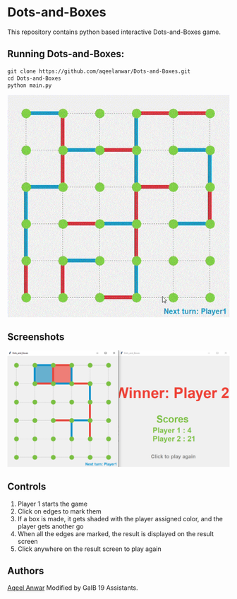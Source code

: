 # Dots-and-Boxes


This repository contains python based interactive Dots-and-Boxes game.

## Running Dots-and-Boxes:

```
git clone https://github.com/aqeelanwar/Dots-and-Boxes.git
cd Dots-and-Boxes
python main.py
```

<p align="center">
<img src="/images/preview.gif">
</p>

## Screenshots
<p align="center">
<img width=1000 src="/images/screenshot.png">

</p>

## Controls
1. Player 1 starts the game
2. Click on edges to mark them
3. If a box is made, it gets shaded with the player assigned color, and the player gets another go
4. When all the edges are marked, the result is displayed on the result screen
5. Click anywhere on the result screen to play again



## Authors
[Aqeel Anwar](https://www.prism.gatech.edu/~manwar8)
Modified by GaIB 19 Assistants.